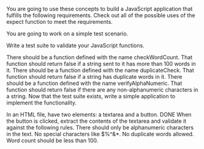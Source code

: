 You are going to use these concepts to build a JavaScript application that fulfills the following requirements. Check out all of the possible uses of the expect function to meet the requirements.

You are going to work on a simple test scenario.

Write a test suite to validate your JavaScript functions.

There should be a function defined with the name checkWordCount.
That function should return false if a string sent to it has more than 100 words in it.
There should be a function defined with the name duplicateCheck.
That function should return false if a string has duplicate words in it.
There should be a function defined with the name verifyAlphaNumeric.
That function should return false if there are any non-alphanumeric characters in a string.
Now that the test suite exists, write a simple application to implement the functionality.

In an HTML file, have two elements: a textarea and a button. DONE
When the button is clicked, extract the contents of the textarea and validate it against the following rules.
There should only be alphanumeric characters in the text. No special characters like $%^&*.
No duplicate words allowed.
Word count should be less than 100.